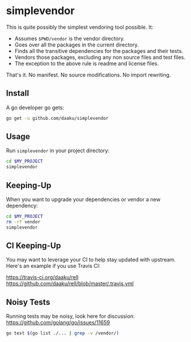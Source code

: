 simplevendor
============

This is quite possibly the simplest vendoring tool possible. It:

- Assumes `$PWD/vendor` is the vendor directory.
- Goes over all the packages in the current directory.
- Finds all the transitive dependencies for the packages and their tests.
- Vendors those packages, excluding any non source files and test files.
- The exception to the above rule is readme and license files.

That's it. No manifest. No source modifications. No import rewriting.


Install
--

A go developer go gets:

```sh
go get -u github.com/daaku/simplevendor
```


Usage
--

Run `simplevendor` in your project directory:

```sh
cd $MY_PROJECT
simplevendor
```


Keeping-Up
--

When you want to upgrade your dependencies or vendor a new dependency:

```sh
cd $MY_PROJECT
rm -rf vendor
simplevendor
```


CI Keeping-Up
--

You may want to leverage your CI to help stay updated with upstream. Here's an
example if you use Travis CI:

https://travis-ci.org/daaku/rell
https://github.com/daaku/rell/blob/master/.travis.yml


Noisy Tests
--

Running tests may be noisy, look here for discussion:
https://github.com/golang/go/issues/11659

```sh
go test $(go list ./... | grep -v /vendor/)
```

